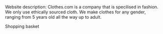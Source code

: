 Website description: 
Clothes.com is a company that is specilised in fashion. We only use ethically sourced cloth. We make clothes for any gender, ranging from 5 years old all the way up to adult.





Shopping basket

